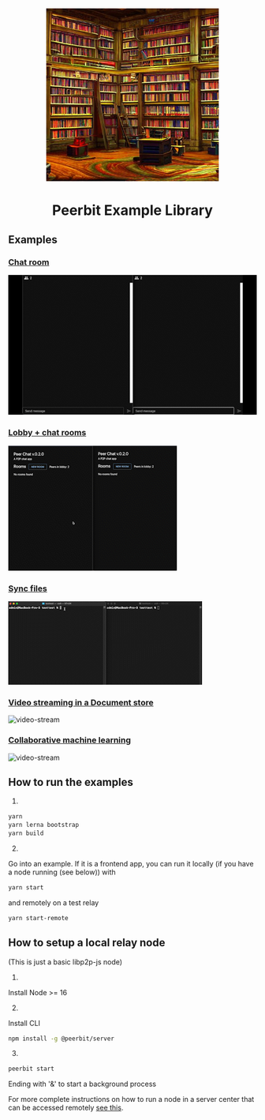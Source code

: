 
<br>
<p align="center">
    <img width="350" src="./library.jpeg"  alt="Libraryn">
</p>

<h1 align="center" style="border-bottom: none">
    <strong>
        Peerbit Example Library
        </strong>
</h1>



## Examples 

### [Chat room](./packages/one-chat-room/)
![one-chat-room](/packages/one-chat-room/demo.gif)

### [Lobby + chat rooms](./packages/many-chat-rooms/)
![lobby-chat](/packages/many-chat-rooms/demo.gif)

### [Sync files](./packages/many-chat-rooms/)
![lobby-chat](/packages/file-share/demo.gif)



### [Video streaming in a Document store](./packages/live-streaming/)
![video-stream](/packages/live-streaming/demo.gif)

### [Collaborative machine learning](./packages/live-streaming/)
![video-stream](/packages/collaborative-learning/demo.gif)


## How to run the examples

1. 
```sh
yarn
yarn lerna bootstrap
yarn build
```

2. 
Go into an example. If it is a frontend app, you can run it locally (if you have a node running (see below)) with 

```sh 
yarn start
```

and remotely on a test relay 

```sh
yarn start-remote 
```

## How to setup a local relay node
(This is just a basic libp2p-js node)

1. 
Install Node >= 16

2. 
Install CLI
```sh
npm install -g @peerbit/server
```
3. 
```sh
peerbit start
```

Ending with '&' to start a background process

For more complete instructions on how to run a node in a server center that can be accessed remotely [see this](https://github.com/dao-xyz/peerbit/tree/master/packages/clients/peerbit-server).